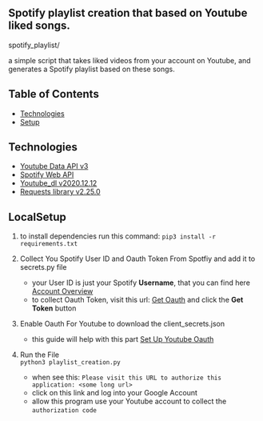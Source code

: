 ## Spotify playlist creation that based on Youtube liked songs.

spotify_playlist/

a simple script that takes liked videos from your account on Youtube, and generates a Spotify playlist based on these songs.

## Table of Contents
* [Technologies](#Technologies)
* [Setup](#LocalSetup)


## Technologies
* [Youtube Data API v3]
* [Spotify Web API]
* [Youtube_dl v2020.12.12]
* [Requests library v2.25.0]

## LocalSetup
1) to install dependencies run this command:
`pip3 install -r requirements.txt`

2) Collect You Spotify User ID and Oauth Token From Spotfiy and add it to secrets.py file
    * your User ID is just your Spotify **Username**, that you can find here [Account Overview] 
    * to collect Oauth Token, visit this url: [Get Oauth] and click the **Get Token** button

3) Enable Oauth For Youtube to download the client_secrets.json   
    * this guide will help with this part [Set Up Youtube Oauth]

4) Run the File  
`python3 playlist_creation.py`   
    * when see this: `Please visit this URL to authorize this application: <some long url>`
    * click on this link and log into your Google Account 
    * allow this program use your Youtube account to collect the `authorization code`
 


   [Youtube Data API v3]: <https://developers.google.com/youtube/v3>
   [Spotify Web API]: <https://developer.spotify.com/documentation/web-api/>
   [Youtube_dl v2020.12.12]:<https://github.com/ytdl-org/youtube-dl/> 
   [Requests library v2.25.0]: <https://requests.readthedocs.io/en/master/>
   
   [Account Overview]: <https://www.spotify.com/us/account/overview/> 
   [Get Oauth]: <https://developer.spotify.com/console/post-playlists/>
   
   [Set Up Youtube Oauth]: <https://developers.google.com/youtube/v3/getting-started/>
   
